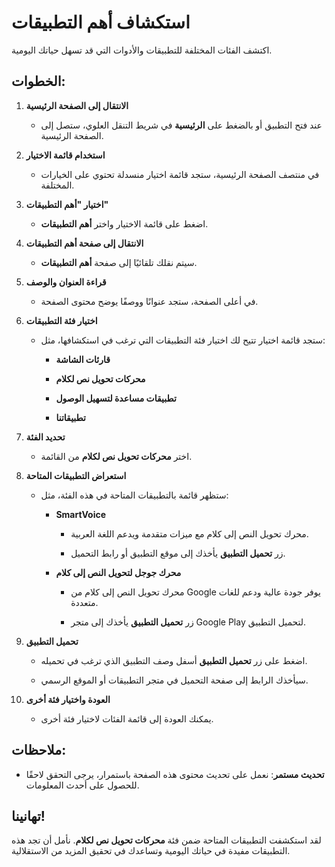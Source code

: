 # استكشاف أهم التطبيقات

اكتشف الفئات المختلفة للتطبيقات والأدوات التي قد تسهل حياتك اليومية.

## الخطوات:

1. **الانتقال إلى الصفحة الرئيسية**

   - عند فتح التطبيق أو بالضغط على **الرئيسية** في شريط التنقل العلوي، ستصل إلى الصفحة الرئيسية.

2. **استخدام قائمة الاختيار**

   - في منتصف الصفحة الرئيسية، ستجد قائمة اختيار منسدلة تحتوي على الخيارات المختلفة.

3. **اختيار "أهم التطبيقات"**

   - اضغط على قائمة الاختيار واختر **أهم التطبيقات**.

4. **الانتقال إلى صفحة أهم التطبيقات**

   - سيتم نقلك تلقائيًا إلى صفحة **أهم التطبيقات**.

5. **قراءة العنوان والوصف**

   - في أعلى الصفحة، ستجد عنوانًا ووصفًا يوضح محتوى الصفحة.

6. **اختيار فئة التطبيقات**

   - ستجد قائمة اختيار تتيح لك اختيار فئة التطبيقات التي ترغب في استكشافها، مثل:

     - **قارئات الشاشة**

     - **محركات تحويل نص لكلام**

     - **تطبيقات مساعدة لتسهيل الوصول**

     - **تطبيقاتنا**

7. **تحديد الفئة**

   - اختر **محركات تحويل نص لكلام** من القائمة.

8. **استعراض التطبيقات المتاحة**

   - ستظهر قائمة بالتطبيقات المتاحة في هذه الفئة، مثل:

     - **SmartVoice**

       - محرك تحويل النص إلى كلام مع ميزات متقدمة ويدعم اللغة العربية.

       - زر **تحميل التطبيق** يأخذك إلى موقع التطبيق أو رابط التحميل.

     - **محرك جوجل لتحويل النص إلى كلام**

       - محرك تحويل النص إلى كلام من Google يوفر جودة عالية ودعم للغات متعددة.

       - زر **تحميل التطبيق** يأخذك إلى متجر Google Play لتحميل التطبيق.

9. **تحميل التطبيق**

   - اضغط على زر **تحميل التطبيق** أسفل وصف التطبيق الذي ترغب في تحميله.

   - سيأخذك الرابط إلى صفحة التحميل في متجر التطبيقات أو الموقع الرسمي.

10. **العودة واختيار فئة أخرى**

    - يمكنك العودة إلى قائمة الفئات لاختيار فئة أخرى.

## ملاحظات:

- **تحديث مستمر**: نعمل على تحديث محتوى هذه الصفحة باستمرار، يرجى التحقق لاحقًا للحصول على أحدث المعلومات.

## تهانينا!

لقد استكشفت التطبيقات المتاحة ضمن فئة **محركات تحويل نص لكلام**. نأمل أن تجد هذه التطبيقات مفيدة في حياتك اليومية وتساعدك في تحقيق المزيد من الاستقلالية.